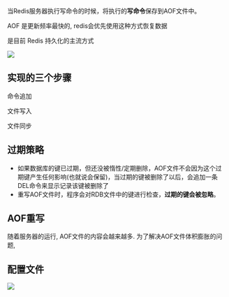 当Redis服务器执行写命令的时候，将执行的**写命令**保存到AOF文件中。

AOF 是更新频率最快的, redis会优先使用这种方式恢复数据

是目前 Redis 持久化的主流方式

![](https://ws4.sinaimg.cn/large/006tKfTcly1g1a5a23uhhj30hs04qweh.jpg)



## 实现的三个步骤

命令追加

文件写入

文件同步

## 过期策略

- 如果数据库的键已过期，但还没被惰性/定期删除，AOF文件不会因为这个过期键产生任何影响(也就说会保留)，当过期的键被删除了以后，会追加一条DEL命令来显示记录该键被删除了
- 重写AOF文件时，程序会对RDB文件中的键进行检查，**过期的键会被忽略**。



## AOF重写

随着服务器的运行, AOF文件的内容会越来越多. 为了解决AOF文件体积膨胀的问题, 



## 配置文件

![](https://pic1.superbed.cn/item/5de8f38cf1f6f81c50d1b037.jpg)

































